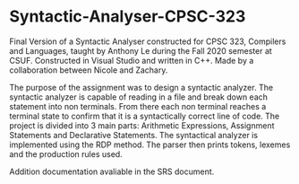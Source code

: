 # Syntactic-Analyser-CPSC-323
Final Version of a Syntactic Analyser constructed for CPSC 323, Compilers and Languages, taught by Anthony Le during the Fall 2020 semester at CSUF.
Constructed in Visual Studio and written in C++.
Made by a collaboration between Nicole and Zachary.

The purpose of the assignment was to design a syntactic analyzer. The syntactic analyzer is capable of reading in a file and break down each statement into non terminals. From there each non terminal reaches a terminal state to confirm that it is a syntactically correct line of code. The project is divided into 3 main parts: Arithmetic Expressions, Assignment Statements and Declarative Statements. The syntactical analyzer is implemented using the RDP method. The parser then prints tokens, lexemes and the production rules used.

Addition documentation avaliable in the SRS document.
